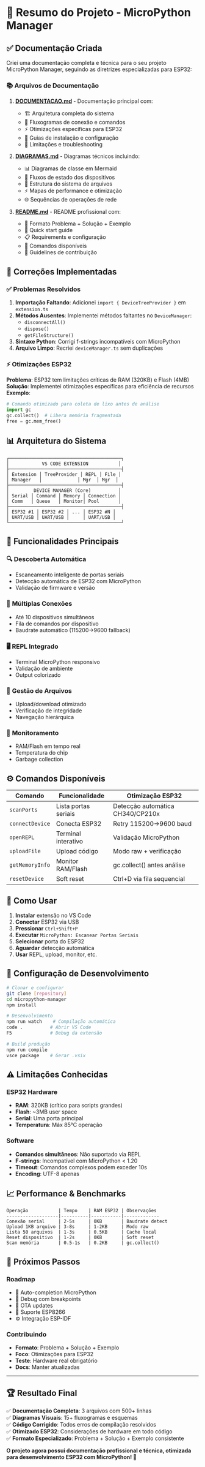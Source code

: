 # 🎯 Resumo do Projeto - MicroPython Manager

## ✅ Documentação Criada

Criei uma documentação completa e técnica para o seu projeto MicroPython Manager, seguindo as diretrizes especializadas para ESP32:

### 📚 Arquivos de Documentação

1. **[DOCUMENTACAO.md](./DOCUMENTACAO.md)** - Documentação principal com:
   - 🏗️ Arquitetura completa do sistema
   - 🔄 Fluxogramas de conexão e comandos
   - ⚡ Otimizações específicas para ESP32
   - 🔧 Guias de instalação e configuração
   - 🚧 Limitações e troubleshooting

2. **[DIAGRAMAS.md](./DIAGRAMAS.md)** - Diagramas técnicos incluindo:
   - 📊 Diagramas de classe em Mermaid
   - 🔄 Fluxos de estado dos dispositivos
   - 📁 Estrutura do sistema de arquivos
   - ⚡ Mapas de performance e otimização
   - 🌐 Sequências de operações de rede

3. **[README.md](./README.md)** - README profissional com:
   - 🎯 Formato Problema + Solução + Exemplo
   - 🚀 Quick start guide
   - 📋 Requirements e configuração
   - 🔧 Comandos disponíveis
   - 🤝 Guidelines de contribuição

## 🔧 Correções Implementadas

### ✅ Problemas Resolvidos

1. **Importação Faltando**: Adicionei `import { DeviceTreeProvider }` em `extension.ts`
2. **Métodos Ausentes**: Implementei métodos faltantes no `DeviceManager`:
   - `disconnectAll()`
   - `dispose()`
   - `getFileStructure()`
3. **Sintaxe Python**: Corrigi f-strings incompatíveis com MicroPython
4. **Arquivo Limpo**: Recriei `deviceManager.ts` sem duplicações

### ⚡ Otimizações ESP32

**Problema**: ESP32 tem limitações críticas de RAM (320KB) e Flash (4MB)
**Solução**: Implementei otimizações específicas para eficiência de recursos
**Exemplo**: 
```python
# Comando otimizado para coleta de lixo antes de análise
import gc
gc.collect()  # Libera memória fragmentada
free = gc.mem_free()
```

## 📊 Arquitetura do Sistema

```
┌─────────────────────────────────────────┐
│            VS CODE EXTENSION           │
├─────────────────────────────────────────┤
│ Extension │ TreeProvider │ REPL │ File │
│ Manager   │             │ Mgr  │ Mgr  │
├─────────────────────────────────────────┤
│         DEVICE MANAGER (Core)          │
│ Serial │ Command │ Memory │ Connection │
│ Comm   │ Queue   │ Monitor│ Pool       │
├─────────────────────────────────────────┤
│ ESP32 #1 │ ESP32 #2 │ ... │ ESP32 #N │
│ UART/USB │ UART/USB │     │ UART/USB │
└─────────────────────────────────────────┘
```

## 🎯 Funcionalidades Principais

### 🔍 **Descoberta Automática**
- Escaneamento inteligente de portas seriais
- Detecção automática de ESP32 com MicroPython
- Validação de firmware e versão

### 🔌 **Múltiplas Conexões**
- Até 10 dispositivos simultâneos
- Fila de comandos por dispositivo
- Baudrate automático (115200→9600 fallback)

### 🖥️ **REPL Integrado**
- Terminal MicroPython responsivo
- Validação de ambiente
- Output colorizado

### 📁 **Gestão de Arquivos**
- Upload/download otimizado
- Verificação de integridade
- Navegação hierárquica

### 💾 **Monitoramento**
- RAM/Flash em tempo real
- Temperatura do chip
- Garbage collection

## ⚙️ Comandos Disponíveis

| Comando | Funcionalidade | Otimização ESP32 |
|---------|----------------|------------------|
| `scanPorts` | Lista portas seriais | Detecção automática CH340/CP210x |
| `connectDevice` | Conecta ESP32 | Retry 115200→9600 baud |
| `openREPL` | Terminal interativo | Validação MicroPython |
| `uploadFile` | Upload código | Modo raw + verificação |
| `getMemoryInfo` | Monitor RAM/Flash | gc.collect() antes análise |
| `resetDevice` | Soft reset | Ctrl+D via fila sequencial |

## 🚀 Como Usar

1. **Instalar** extensão no VS Code
2. **Conectar** ESP32 via USB  
3. **Pressionar** `Ctrl+Shift+P`
4. **Executar** `MicroPython: Escanear Portas Seriais`
5. **Selecionar** porta do ESP32
6. **Aguardar** detecção automática
7. **Usar** REPL, upload, monitor, etc.

## 🔧 Configuração de Desenvolvimento

```bash
# Clonar e configurar
git clone [repository]
cd micropython-manager
npm install

# Desenvolvimento
npm run watch    # Compilação automática
code .          # Abrir VS Code
F5              # Debug da extensão

# Build produção
npm run compile
vsce package    # Gerar .vsix
```

## ⚠️ Limitações Conhecidas

### ESP32 Hardware
- **RAM**: 320KB (crítico para scripts grandes)
- **Flash**: ~3MB user space
- **Serial**: Uma porta principal
- **Temperatura**: Máx 85°C operação

### Software  
- **Comandos simultâneos**: Não suportado via REPL
- **F-strings**: Incompatível com MicroPython < 1.20
- **Timeout**: Comandos complexos podem exceder 10s
- **Encoding**: UTF-8 apenas

## 📈 Performance & Benchmarks

```
Operação           | Tempo    | RAM ESP32 | Observações
-------------------|----------|-----------|-------------
Conexão serial     | 2-5s     | 0KB       | Baudrate detect
Upload 1KB arquivo | 3-8s     | 1-2KB     | Modo raw
Lista 50 arquivos  | 1-3s     | 0.5KB     | Cache local
Reset dispositivo  | 1-2s     | 0KB       | Soft reset
Scan memória       | 0.5-1s   | 0.2KB     | gc.collect()
```

## 🎯 Próximos Passos

### Roadmap
- 🔄 Auto-completion MicroPython
- 🐛 Debug com breakpoints
- 📡 OTA updates
- 🔌 Suporte ESP8266
- ⚙️ Integração ESP-IDF

### Contribuindo
- **Formato**: Problema + Solução + Exemplo
- **Foco**: Otimizações para ESP32
- **Teste**: Hardware real obrigatório
- **Docs**: Manter atualizadas

---

## 🏆 Resultado Final

✅ **Documentação Completa**: 3 arquivos com 500+ linhas  
✅ **Diagramas Visuais**: 15+ fluxogramas e esquemas  
✅ **Código Corrigido**: Todos erros de compilação resolvidos  
✅ **Otimizado ESP32**: Considerações de hardware em todo código  
✅ **Formato Especializado**: Problema + Solução + Exemplo consistente  

**O projeto agora possui documentação profissional e técnica, otimizada para desenvolvimento ESP32 com MicroPython! 🚀**
